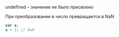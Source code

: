 undefined – значение не было присвоено

При преобразовании в число превращается в NaN

```js
var a;
a + 2; // NaN
```
